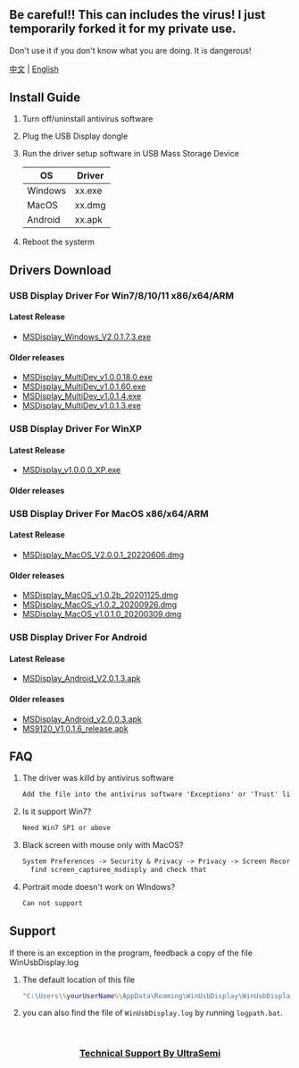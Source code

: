 #

## Be careful!! This can includes the virus! I just temporarily forked it for my private use.
Don't use it if you don't know what you are doing. It is dangerous!

[中文](https://github.com/MindShow/USBDisplay/blob/main/说明.md) | [English](https://github.com/MindShow/USBDisplay/blob/main/README.md)

## Install Guide

1. Turn off/uninstall antivirus software
2. Plug the USB Display dongle
3. Run the driver setup software in USB Mass Storage Device
  
    |  OS   | Driver|
    |-------|-------|
    |Windows| xx.exe|
    |MacOS  | xx.dmg|
    |Android| xx.apk|

4. Reboot the systerm

## Drivers Download

### USB Display Driver For Win7/8/10/11 x86/x64/ARM

#### Latest Release

+ [MSDisplay_Windows_V2.0.1.7.3.exe](https://github.com/MindShow/USBDisplay/blob/main/WinDows/MSDisplay_Windows_V2.0.1.7.3.exe)

#### Older releases

+ [MSDisplay_MultiDev_v1.0.0.18.0.exe](https://github.com/MindShow/USBDisplay/blob/main/WinDows/MSDisplay_MultiDev_v1.0.0.18.0.exe)
+ [MSDisplay_MultiDev_v1.0.1.60.exe](https://github.com/MindShow/USBDisplay/blob/main/WinDows/MSDisplay_MultiDev_v1.0.1.60.exe)
+ [MSDisplay_MultiDev_v1.0.1.4.exe](https://github.com/MindShow/USBDisplay/blob/main/WinDows/MSDisplay_MultiDev_v1.0.1.4.exe)
+ [MSDisplay_MultiDev_v1.0.1.3.exe]([./WinDows/MSDisplay_MultiDev_v1.0.1.3.exe](https://github.com/MindShow/USBDisplay/blob/main/WinDows/MSDisplay_MultiDev_v1.0.1.3.exe))

### USB Display Driver For WinXP

#### Latest Release

+ [MSDisplay_v1.0.0.0_XP.exe](https://github.com/MindShow/USBDisplay/blob/main/WinXP/MSDisplay_v1.0.0.0_XP.exe)

#### Older releases

### USB Display Driver For MacOS x86/x64/ARM

#### Latest Release

+ [MSDisplay_MacOS_V2.0.0.1_20220606.dmg](https://github.com/MindShow/USBDisplay/blob/main/MacOS/MSDisplay_MacOS_V2.0.0.1_20220606.dmg)

#### Older releases

+ [MSDisplay_MacOS_v1.0.2b_20201125.dmg](https://github.com/MindShow/USBDisplay/blob/main/MacOS/MSDisplay_MacOS_v1.0.2b_20201125A.dmg)
+ [MSDisplay_MacOS_v1.0.2_20200926.dmg](https://github.com/MindShow/USBDisplay/blob/main/MacOS/MSDisplay_MacOS_v1.0.2_20200926.dmg)
+ [MSDisplay_MacOS_v1.0.1.0_20200309.dmg]([./MacOS/MSDisplay_MacOS_v1.0.1.0_20200309.dmg](https://github.com/MindShow/USBDisplay/blob/main/MacOS/MSDisplay_MacOS_v1.0.1.0_20200309.dmg))

### USB Display Driver For Android

#### Latest Release

+ [MSDisplay_Android_V2.0.1.3.apk](https://github.com/MindShow/USBDisplay/blob/main/Android/MSDisplay_Android_V2.0.1.3.apk)

#### Older releases

+ [MSDisplay_Android_v2.0.0.3.apk](https://github.com/MindShow/USBDisplay/blob/main/Android/MSDisplay_Android_v2.0.0.3.apk)
+ [MS9120_V1.0.1.6_release.apk](https://github.com/MindShow/USBDisplay/blob/main/Android/MS9120_V1.0.1.6_release.apk)

## FAQ

1. The driver was killd by antivirus software

    ``` txt
    Add the file into the antivirus software 'Exceptions' or 'Trust' list
    ```

2. Is it support Win7?

    ``` txt
    Need Win7 SP1 or above
    ```

3. Black screen with mouse only with MacOS?

    ``` txt
    System Preferences -> Security & Privacy -> Privacy -> Screen Recording,
      find screen_capturee_msdisply and check that
    ```

4. Portrait mode doesn't work on WIndows?

    ``` txt
    Can not support
    ```

## Support

If there is an exception in the program, feedback a copy of the file WinUsbDisplay.log

1. The default location of this file

    ``` bat
    "C:\Users\%yourUserName%\AppData\Roaming\WinUsbDisplay\WinUsbDisplay.log"
    ```

2. you can also find the file of ```WinUsbDisplay.log``` by running ```logpath.bat```.

&nbsp;
&nbsp;
&nbsp;
### <center>[Technical Support By UltraSemi](http://www.ultrasemi.com)</center>
